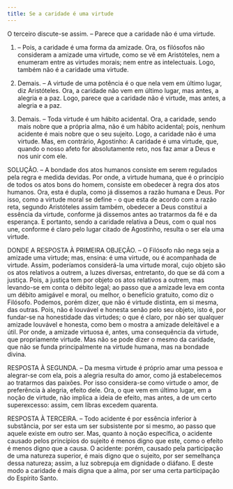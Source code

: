 ```yaml
---
title: Se a caridade é uma virtude
---
```


O terceiro discute-se assim. – Parece que a caridade não é uma virtude. 

1. – Pois, a caridade é uma forma da amizade. Ora, os filósofos não consideram a amizade uma virtude, como se vê em Aristóteles, nem a enumeram entre as virtudes morais; nem entre as intelectuais. Logo, também não é a caridade uma virtude.  

2. Demais. – A virtude de uma potência é o que nela vem em último lugar, diz Aristóteles. Ora, a caridade não vem em último lugar, mas antes, a alegria e a paz. Logo, parece que a caridade não é virtude, mas antes, a alegria e a paz.  

3. Demais. – Toda virtude é um hábito acidental. Ora, a caridade, sendo mais nobre que a própria alma, não é um hábito acidental; pois, nenhum acidente é mais nobre que o seu sujeito. Logo, a caridade não é uma virtude.  Mas, em contrário, Agostinho: A caridade é uma virtude, que, quando o nosso afeto for absolutamente reto, nos faz amar a Deus e nos unir com ele.  

SOLUÇÃO. – A bondade dos atos humanos consiste em serem regulados pela regra e medida devidas. Por onde, a virtude humana, que é o princípio de todos os atos bons do homem, consiste em obedecer à regra dos atos humanos. Ora, esta é dupla, como já dissemos a razão humana e Deus. Por isso, como a virtude moral se define - o que esta de acordo com a razão reta, segundo Aristóteles assim também, obedecer a Deus constitui a essência da virtude, conforme já dissemos antes ao tratarmos da fé e da esperança. E portanto, sendo a caridade relativa a Deus, com o qual nos une, conforme é claro pelo lugar citado de Agostinho, resulta o ser ela uma virtude.  

DONDE A RESPOSTA À PRIMEIRA OBJEÇÃO. – O Filósofo não nega seja a amizade uma virtude; mas, ensina: é uma virtude, ou é acompanhada de virtude. Assim, poderíamos considerá-la uma virtude moral, cujo objeto são os atos relativos a outrem, a luzes diversas, entretanto, do que se dá com a justiça. Pois, a justiça tem por objeto os atos relativos a outrem, mas levando-se em conta o débito legal; ao passo que a amizade leva em conta um débito amigável e moral, ou melhor, o benefício gratuito, como diz o Filósofo. Podemos, porém dizer, que não é virtude distinta, em si mesma, das outras. Pois, não é louvável e honesta senão pelo seu objeto, isto é, por fundar-se na honestidade das virtudes; o que é claro, por não ser qualquer amizade louvável e honesta, como bem o mostra a amizade deleitável e a útil. Por onde, a amizade virtuosa é, antes, uma consequência da virtude, que propriamente virtude. Mas não se pode dizer o mesmo da caridade, que não se funda principalmente na virtude humana, mas na bondade divina.  

RESPOSTA À SEGUNDA. – Da mesma virtude é próprio amar uma pessoa e alegrar-se com ela, pois a alegria resulta do amor, como já estabelecemos ao tratarmos das paixões. Por isso considera-se como virtude o amor, de preferência à alegria, efeito dele. Ora, o que vem em último lugar, em a noção de virtude, não implica a ideia de efeito, mas antes, a de um certo superexcesso: assim, cem libras excedem quarenta.  

RESPOSTA À TERCEIRA. – Todo acidente é por essência inferior à substância, por ser esta um ser subsistente por si mesmo, ao passo que aquele existe em outro ser. Mas, quanto à noção específica, o acidente causado pelos princípios do sujeito é menos digno que este, como o efeito é menos digno que a causa. O acidente: porém, causado pela participação de uma natureza superior, é mais digno que o sujeito, por ser semelhança dessa natureza; assim, a luz sobrepuja em dignidade o diáfano. E deste modo a caridade é mais digna que a alma, por ser uma certa participação do Espírito Santo.